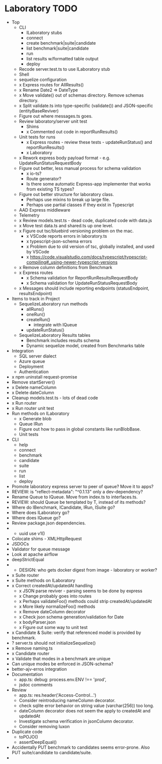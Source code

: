 # Laboratory TODO

* Top
  * CLI
    * ILaboratory stubs
    * connect
    * create benchmark|suite|candidate
    * list benchmark|suite|candidate
    * run
    * list results w/formatted table output
    * deploy
  * Recode server.test.ts to use ILaboratory stub
  * Shell
  * sequelize configuration
  * x Express routes for AllResults()
  * x Rename Date2 => DateType
  * x Move validate() out of schemas directory. Remove schemas directory.
  * x Split validate.ts into type-specific (validate()) and JSON-specific (entityBaseReviver)
  * Figure out where messages.ts goes.
  * Review laboratory/server unit test
    * Shims
    * x Commented out code in reportRunResults()
  * Unit tests for runs
    * x Express routes - review these tests - updateRunStatus() and reportRunResults()
    * x Laboratory
  * x Rework express body payload format - e.g. UpdateRunStatusRequestBody
  * Figure out better, less manual process for schema validation
    * x io-ts?
    * Route generator?
    * Is there some automatic Express-app implementer that works from existing TS types?
  * Figure out better structure for laboratory class.
    * Perhaps use mixins to break up large file.
    * Perhaps use partial classes if they exist in Typescript
  * AAD Express middleware
  * Telemetry
  * x Review models.test.ts - dead code, duplicated code with data.js
  * x Move test data.ts and shared.ts up one level.
  * x Figure out tsc/bluebird versioning problem on the mac.
    * x VSCode reports errors in laboratory.ts
    * x typescript-json-schema errors
    * x Problem due to old version of tsc, globally installed, and used by VSCode
    * x https://code.visualstudio.com/docs/typescript/typescript-compiling#_using-newer-typescript-versions
  * x Remove column definitions from Benchmark
  * x Express routes
    * x Schema validation for ReportRunResultsRequestBody
    * x Schema validation for UpdateRunStatusRequestBody
  * x Messages should include reporting endpoints (statusEndpoint, resultsEndpoint)
* Items to track in Project
  * SequelizeLaboratory run methods
    * allRuns()
    * oneRun()
    * createRun()
      * integrate with IQueue
    * updateRunStatus()
  * SequelizeLaboratory Results tables
    * Benchmark includes results schema
    * Dynamic sequelize model, created from Benchmarks table
* Integration
  * SQL server dialect
  * Azure queue
  * Deployment
  * Authentication
* x npm uninstall request-promise
* Remove startServer()
* x Delete nameColumn
* x Delete dateColumn
* Cleanup models.test.ts - lots of dead code
* x Run router
* x Run router unit test
* Run methods on ILaboratory
  * x Generate blob
  * Queue IRun
  * Figure out how to pass in global constants like runBlobBase.
  * Unit tests
* CLI
  * help
  * connect
  * benchmark
  * candidate
  * suite
  * run
  * list
  * deploy
* Promote laboratory express server to peer of queue? Move it to apps?
* REVIEW: is "reflect-metadata": "^0.1.13" only a dev-dependency?
* Rename Queue to IQueue. Move from index.ts to interfaces.ts.
* REVIEW: should Queue be templated by T, instead of its methods?
* Where do IBenchmark, ICandidate, IRun, ISuite go?
* Where does ILaboratory go?
* Where does IQueue go?
* Review package.json dependencies.
* * uuid use v1()
* Colocate shims - XMLHttpRequest
* JSDOCs
* Validator for queue message
* Look at apache airflow
* deepStrictEqual
* * DESIGN: who gets docker digest from image - laboratory or worker?
* x Suite router
* x Suite methods on ILaboratory
* x Correct createdAt/updatedAt handling
  * x JSON parse reviver - parsing seems to be done by express
  * x Change probably goes into routes
  * x Perhaps validateFoo() methods could strip createdAt/updatedAt
  * x More likely normalizeFoo() methods
  * x Remove dateColumn decorator
  * x Check json schema generation/validation for Date
  * x bodyParser.json
  * x Figure out some way to unit test
* x Candidate & Suite: verify that referenced model is provided by benchmark.
* ? server.ts should not initializeSequelize()
* x Remove naming.ts
* x Candidate router
* x Validate that modes in a benchmark are unique
* Can unique modes be enforced in JSON-schema?
* better-ajv-erros integration
* Documentation
  * app.ts: debug: process.env.ENV !== 'prod',
  * jsdoc comments
* Review
  * app.ts: res.header('Access-Control...')
  * Consider reintroducing nameColumn decorator.
  * check sqlite error behavior on string value (varchar(256)) too long.
  * dateColumn decorator does not seem the apply to createdAt and updatedAt
  * Investigate schema verification in jsonColumn decorator.
  * Consider removing luxon
* Duplicate code
  * toPOJO()
  * assertDeepEqual()
* Accidentally PUT benchmark to candidates seems error-prone. Also PUT suite/candidate to candidate/suite.
* 
  

